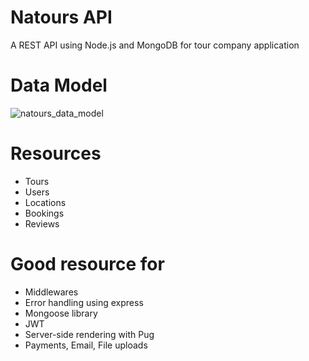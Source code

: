 # Natours API
A REST API using Node.js and MongoDB for tour company application

# Data Model
![natours_data_model](https://user-images.githubusercontent.com/36746155/187951816-6f3d016b-cd52-4895-96e0-1832b41da5b1.png)

# Resources
- Tours
- Users
- Locations
- Bookings
- Reviews

# Good resource for
- Middlewares
- Error handling using express
- Mongoose library
- JWT
- Server-side rendering with Pug
- Payments, Email, File uploads
